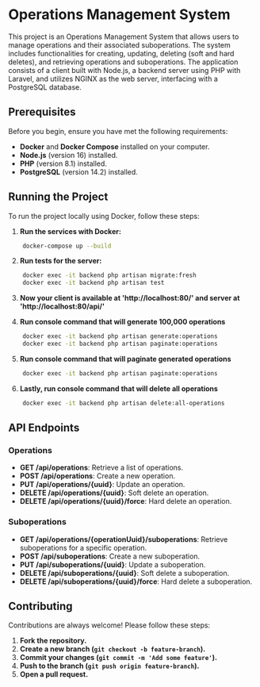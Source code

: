 # Operations Management System

This project is an Operations Management System that allows users to manage operations and their associated suboperations. The system includes functionalities for creating, updating, deleting (soft and hard deletes), and retrieving operations and suboperations. The application consists of a client built with Node.js, a backend server using PHP with Laravel, and utilizes NGINX as the web server, interfacing with a PostgreSQL database.

## Prerequisites

Before you begin, ensure you have met the following requirements:

-   **Docker** and **Docker Compose** installed on your computer.
-   **Node.js** (version 16) installed.
-   **PHP** (version 8.1) installed.
-   **PostgreSQL** (version 14.2) installed.

## Running the Project

To run the project locally using Docker, follow these steps:

1. **Run the services with Docker:**

```bash
    docker-compose up --build
```

2. **Run tests for the server:**

```bash
    docker exec -it backend php artisan migrate:fresh
    docker exec -it backend php artisan test
```

3. **Now your client is available at 'http://localhost:80/' and server at 'http://localhost:80/api/'**

4. **Run console command that will generate 100,000 operations**

```bash
    docker exec -it backend php artisan generate:operations
    docker exec -it backend php artisan paginate:operations
```

5. **Run console command that will paginate generated operations**

```bash
    docker exec -it backend php artisan paginate:operations
```

6. **Lastly, run console command that will delete all operations**

```bash
    docker exec -it backend php artisan delete:all-operations
```

## API Endpoints

### Operations

-   **GET /api/operations**: Retrieve a list of operations.
-   **POST /api/operations**: Create a new operation.
-   **PUT /api/operations/{uuid}**: Update an operation.
-   **DELETE /api/operations/{uuid}**: Soft delete an operation.
-   **DELETE /api/operations/{uuid}/force**: Hard delete an operation.

### Suboperations

-   **GET /api/operations/{operationUuid}/suboperations**: Retrieve suboperations for a specific operation.
-   **POST /api/suboperations**: Create a new suboperation.
-   **PUT /api/suboperations/{uuid}**: Update a suboperation.
-   **DELETE /api/suboperations/{uuid}**: Soft delete a suboperation.
-   **DELETE /api/suboperations/{uuid}/force**: Hard delete a suboperation.

## Contributing

Contributions are always welcome! Please follow these steps:

1. **Fork the repository.**
2. **Create a new branch (`git checkout -b feature-branch`).**
3. **Commit your changes (`git commit -m 'Add some feature'`).**
4. **Push to the branch (`git push origin feature-branch`).**
5. **Open a pull request.**
